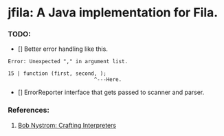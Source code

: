 # jfila: A Java implementation for Fila.

### TODO:

- [] Better error handling like this.

```
Error: Unexpected "," in argument list.

15 | function (first, second, );
                            ^---Here.
```

- [] ErrorReporter interface that gets passed to scanner and parser.

### References:

1. [Bob Nystrom: Crafting Interpreters](https://craftinginterpreters.com/)

